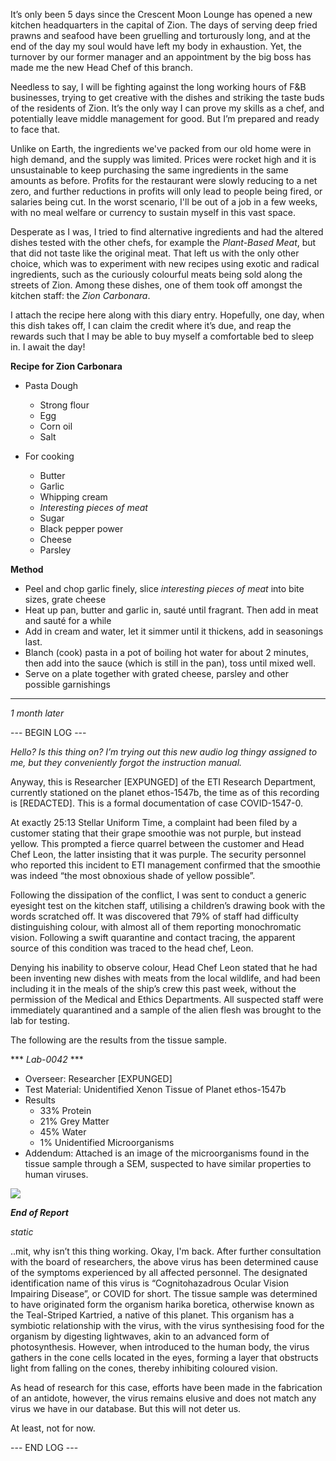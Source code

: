 It’s only been 5 days since the Crescent Moon Lounge has opened a new kitchen headquarters in the capital of Zion. The days of serving deep fried prawns and seafood have been gruelling and torturously long, and at the end of the day my soul would have left my body in exhaustion. Yet, the turnover by our former manager and an appointment by the big boss has made me the new Head Chef of this branch. 

Needless to say, I will be fighting against the long working hours of F&B businesses, trying to get creative with the dishes and striking the taste buds of the residents of Zion. It’s the only way I can prove my skills as a chef, and potentially leave middle management for good. But I’m prepared and ready to face that.

Unlike on Earth, the ingredients we've packed from our old home were in high demand, and the supply was limited. Prices were rocket high and it is unsustainable to keep purchasing the same ingredients in the same amounts as before. Profits for the restaurant were slowly reducing to a net zero, and further reductions in profits will only lead to people being fired, or salaries being cut. In the worst scenario, I'll be out of a job in a few weeks, with no meal welfare or currency to sustain myself in this vast space.

Desperate as I was, I tried to find alternative ingredients and had the altered dishes tested with the other chefs, for example the *Plant-Based Meat*, but that did not taste like the original meat. That left us with the only other choice, which was to experiment with new recipes using exotic and radical ingredients, such as the curiously colourful meats being sold along the streets of Zion. Among these dishes, one of them took off amongst the kitchen staff: the *Zion Carbonara*. 

I attach the recipe here along with this diary entry. Hopefully, one day, when this dish takes off, I can claim the credit where it’s due, and reap the rewards such that I may be able to buy myself a comfortable bed to sleep in. I await the day!

**Recipe for Zion Carbonara**

- Pasta Dough
    - Strong flour
    - Egg
    - Corn oil
    - Salt

- For cooking
    - Butter
    - Garlic
    - Whipping cream
    - *Interesting pieces of meat*
    - Sugar
    - Black pepper power
    - Cheese
    - Parsley

**Method**

- Peel and chop garlic finely, slice *interesting pieces of meat* into bite sizes, grate cheese
- Heat up pan, butter and garlic in, sauté until fragrant. Then add in meat and sauté for a while
- Add in cream and water, let it simmer until it thickens, add in seasonings last.
- Blanch (cook) pasta in a pot of boiling hot water for about 2 minutes, then add into the sauce (which is still in the pan), toss until mixed well.
- Serve on a plate together with grated cheese, parsley and other possible garnishings

---

*1 month later*

--- BEGIN LOG ---

*Hello? Is this thing on? I’m trying out this new audio log thingy assigned to me, but they
conveniently forgot the instruction manual.*

Anyway, this is Researcher [EXPUNGED] of the ETI Research Department, currently stationed on the planet ethos-1547b, the time as of this recording is [REDACTED]. This is a formal
documentation of case COVID-1547-0.

At exactly 25:13 Stellar Uniform Time, a complaint had been filed by a customer stating that their
grape smoothie was not purple, but instead yellow.
This prompted a fierce quarrel between the
customer and Head Chef Leon, the latter insisting that it was purple. The security personnel who
reported this incident to ETI management confirmed that the smoothie was indeed “the most
obnoxious shade of yellow possible”.

Following the dissipation of the conflict, I was sent to conduct a generic eyesight test on the
kitchen staff, utilising a children’s drawing book with the words scratched off. It was discovered
that 79% of staff had difficulty distinguishing colour, with almost all of them reporting
monochromatic vision. Following a swift quarantine and contact tracing, the apparent source of
this condition was traced to the head chef, Leon.

Denying his inability to observe colour, Head Chef Leon stated that he had been inventing new
dishes with meats from the local wildlife, and had been including it in the meals of the ship’s crew
this past week, without the permission of the Medical and Ethics Departments. All suspected staff
were immediately quarantined and a sample of the alien flesh was brought to the lab for testing.

The following are the results from the tissue sample.

*** *Lab-0042* ***

- Overseer: Researcher [EXPUNGED]
- Test Material: Unidentified Xenon Tissue of Planet ethos-1547b
- Results
    - 33% Protein
    - 21% Grey Matter
    - 45% Water
    - 1% Unidentified Microorganisms
- Addendum: Attached is an image of the microorganisms found in the tissue sample through a
SEM, suspected to have similar properties to human viruses.

![](https://cdn.discordapp.com/attachments/1058389249004679258/1058920635893559368/image.png)

***End of Report***

*static*

..mit, why isn’t this thing working. Okay, I'm back. After further consultation with the board of
researchers, the above virus has been determined cause of the symptoms experienced by all
affected personnel. The designated identification name of this virus is “Cognitohazadrous Ocular
Vision Impairing Disease”, or COVID for short. The tissue sample was determined to have originated form the organism harika boretica, otherwise known as the Teal-Striped Kartried, a
native of this planet. This organism has a symbiotic relationship with the virus, with the virus
synthesising food for the organism by digesting lightwaves, akin to an advanced form of
photosynthesis. However, when introduced to the human body, the virus gathers in the cone cells located in the eyes, forming a layer that obstructs light from falling on the cones, thereby inhibiting coloured vision.

As head of research for this case, efforts have been made in the fabrication of an antidote,
however, the virus remains elusive and does not match any virus we have in our database. But
this will not deter us.

At least, not for now.

--- END LOG ---
